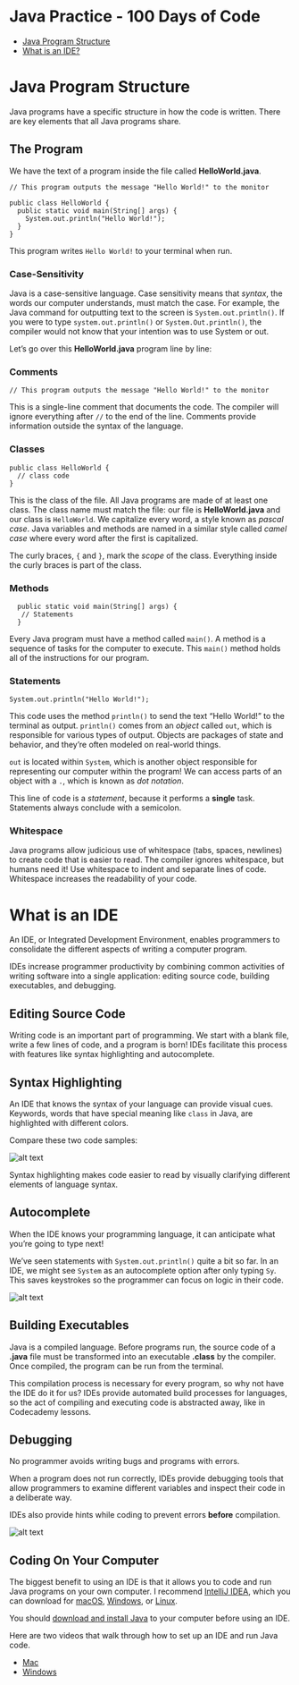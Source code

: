 # Java Practice - 100 Days of Code

- [Java Program Structure](#Java-Program-Structure)
- [What is an IDE?](#What-is-an-IDE)

# Java Program Structure
Java programs have a specific structure in how the code is written. There are key elements that all Java programs share.

## The Program

We have the text of a program inside the file called **HelloWorld.java**.

```
// This program outputs the message "Hello World!" to the monitor

public class HelloWorld {
  public static void main(String[] args) {
    System.out.println("Hello World!");
  }
}
```

This program writes ```Hello World!``` to your terminal when run.

### Case-Sensitivity

Java is a case-sensitive language. Case sensitivity means that *syntax*, the words our computer understands, must match the case. For example, the Java command for outputting text to the screen is ```System.out.println()```. If you were to type ```system.out.println()``` or ```System.Out.println()```, the compiler would not know that your intention was to use System or out.

Let’s go over this **HelloWorld.java** program line by line:

### Comments

```
// This program outputs the message "Hello World!" to the monitor
```

This is a single-line comment that documents the code. The compiler will ignore everything after ```//``` to the end of the line. Comments provide information outside the syntax of the language.

### Classes

```
public class HelloWorld { 
  // class code
}
```

This is the class of the file. All Java programs are made of at least one class. The class name must match the file: our file is **HelloWorld.java** and our class is ```HelloWorld```. We capitalize every word, a style known as *pascal case*. Java variables and methods are named in a similar style called *camel case* where every word after the first is capitalized.

The curly braces, ```{``` and ```}```, mark the *scope* of the class. Everything inside the curly braces is part of the class.

### Methods

```
  public static void main(String[] args) {
   // Statements
  }
```

Every Java program must have a method called ```main()```. A method is a sequence of tasks for the computer to execute. This ```main()``` method holds all of the instructions for our program.

### Statements

```
System.out.println("Hello World!");
```

This code uses the method ```println()``` to send the text “Hello World!” to the terminal as output. ```println()``` comes from an *object* called ```out```, which is responsible for various types of output. Objects are packages of state and behavior, and they’re often modeled on real-world things.

```out``` is located within ```System```, which is another object responsible for representing our computer within the program! We can access parts of an object with a ```.```, which is known as *dot notation*.

This line of code is a *statement*, because it performs a **single** task. Statements always conclude with a semicolon.

### Whitespace

Java programs allow judicious use of whitespace (tabs, spaces, newlines) to create code that is easier to read. The compiler ignores whitespace, but humans need it! Use whitespace to indent and separate lines of code. Whitespace increases the readability of your code.

# What is an IDE

An IDE, or Integrated Development Environment, enables programmers to consolidate the different aspects of writing a computer program.

IDEs increase programmer productivity by combining common activities of writing software into a single application: editing source code, building executables, and debugging.

## Editing Source Code

Writing code is an important part of programming. We start with a blank file, write a few lines of code, and a program is born! IDEs facilitate this process with features like syntax highlighting and autocomplete.

## Syntax Highlighting

An IDE that knows the syntax of your language can provide visual cues. Keywords, words that have special meaning like ```class``` in Java, are highlighted with different colors.

Compare these two code samples:

![alt text](https://github.com/keldavis/Java-Practice/blob/master/ide.jpg)

Syntax highlighting makes code easier to read by visually clarifying different elements of language syntax.

## Autocomplete

When the IDE knows your programming language, it can anticipate what you’re going to type next!

We’ve seen statements with ```System.out.println()``` quite a bit so far. In an IDE, we might see ```System``` as an autocomplete option after only typing ```Sy```. This saves keystrokes so the programmer can focus on logic in their code.

![alt text](https://github.com/keldavis/Java-Practice/blob/master/autocomplete_v2.gif)

## Building Executables

Java is a compiled language. Before programs run, the source code of a **.java** file must be transformed into an executable **.class** by the compiler. Once compiled, the program can be run from the terminal.

This compilation process is necessary for every program, so why not have the IDE do it for us? IDEs provide automated build processes for languages, so the act of compiling and executing code is abstracted away, like in Codecademy lessons.

## Debugging

No programmer avoids writing bugs and programs with errors.

When a program does not run correctly, IDEs provide debugging tools that allow programmers to examine different variables and inspect their code in a deliberate way.

IDEs also provide hints while coding to prevent errors **before** compilation.

![alt text](https://github.com/keldavis/Java-Practice/blob/master/debugging_v2.png)

## Coding On Your Computer

The biggest benefit to using an IDE is that it allows you to code and run Java programs on your own computer. I recommend [IntelliJ IDEA](https://www.jetbrains.com/idea/), which you can download for [macOS](https://www.jetbrains.com/idea/download/#section=mac), [Windows](https://www.jetbrains.com/idea/download/#section=windows), or [Linux](https://www.jetbrains.com/idea/download/#section=linux).

You should [download and install Java](https://www.oracle.com/technetwork/java/javase/downloads/jdk8-downloads-2133151.html) to your computer before using an IDE.

Here are two videos that walk through how to set up an IDE and run Java code.
- [Mac](https://youtu.be/TjYTpEOiNAI)
- [Windows](https://youtu.be/6FmUcUMkZVQ)
